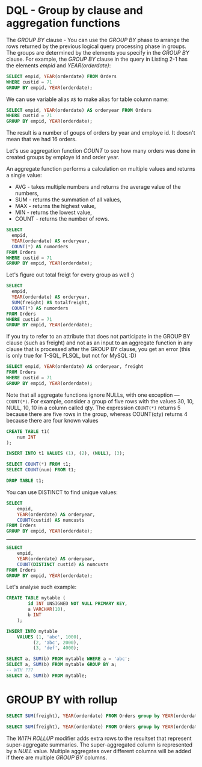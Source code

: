 # DQL - Group by clause and aggregation functions

The *GROUP BY* clause - You can use the *GROUP BY* phase to arrange the rows returned by the previous logical query processing phase in groups. The groups are determined by the elements you specify in the *GROUP BY* clause. For example, the *GROUP BY* clause in the query in Listing 2-1 has the elements *empid* and *YEAR(orderdate)*:

```sql
SELECT empid, YEAR(orderdate) FROM Orders
WHERE custid = 71
GROUP BY empid, YEAR(orderdate);
```

We can use variable alias `AS` to make alias for table column name:

```sql
SELECT empid, YEAR(orderdate) AS orderyear FROM Orders
WHERE custid = 71
GROUP BY empid, YEAR(orderdate);
```

The result is a number of goups of orders by year and employe id. It doesn't mean that we had 16 orders.

Let's use aggregation function *COUNT* to see how many orders was done in created groups by employe id and order year.

An aggregate function performs a calculation on multiple values and returns a single value:
* AVG - takes multiple numbers and returns the average value of the numbers,
* SUM - returns the summation of all values,
* MAX - returns the highest value,
* MIN - returns the lowest value,
* COUNT - returns the number of rows.

```sql
SELECT
  empid,
  YEAR(orderdate) AS orderyear,
  COUNT(*) AS numorders
FROM Orders
WHERE custid = 71
GROUP BY empid, YEAR(orderdate);
```

Let's figure out total freigt for every group as well :)

```sql
SELECT
  empid,
  YEAR(orderdate) AS orderyear,
  SUM(freight) AS totalfreight,
  COUNT(*) AS numorders
FROM Orders
WHERE custid = 71
GROUP BY empid, YEAR(orderdate);
```

If you try to refer to an attribute that does not participate in the GROUP BY clause (such as freight) and not as an input to an aggregate function in any clause that is processed after the GROUP BY clause, you get an error (this is only true for T-SQL, PLSQL, but not for MySQL :D)

```sql
SELECT empid, YEAR(orderdate) AS orderyear, freight
FROM Orders
WHERE custid = 71
GROUP BY empid, YEAR(orderdate);
```

Note that all aggregate functions ignore NULLs, with one exception — `COUNT(*)`. For example, consider a group of five rows with the values 30, 10, NULL, 10, 10 in a column called qty. The expression `COUNT(*)` returns 5 because there are five rows in the group, whereas COUNT(qty) returns 4 because there are four known values

```sql
CREATE TABLE t1(
    num INT
);

INSERT INTO t1 VALUES (1), (2), (NULL), (3);

SELECT COUNT(*) FROM t1;
SELECT COUNT(num) FROM t1;

DROP TABLE t1;
```

You can use DISTINCT to find unique values:

```sql
SELECT
    empid,
    YEAR(orderdate) AS orderyear,
    COUNT(custid) AS numcusts
FROM Orders
GROUP BY empid, YEAR(orderdate);
```

---

```sql
SELECT
    empid,
    YEAR(orderdate) AS orderyear,
    COUNT(DISTINCT custid) AS numcusts
FROM Orders
GROUP BY empid, YEAR(orderdate);
```

Let's analyse such example:

```sql
CREATE TABLE mytable (
        id INT UNSIGNED NOT NULL PRIMARY KEY,
        a VARCHAR(10),
        b INT
    );

INSERT INTO mytable
    VALUES (1, 'abc', 1000),
          (2, 'abc', 2000),
          (3, 'def', 4000);

SELECT a, SUM(b) FROM mytable WHERE a = 'abc';
SELECT a, SUM(b) FROM mytable GROUP BY a;
-- WTH ???
SELECT a, SUM(b) FROM mytable;
```

# GROUP BY with rollup

```sql
SELECT SUM(freight), YEAR(orderdate) FROM Orders group by YEAR(orderdate);

SELECT SUM(freight), YEAR(orderdate) FROM Orders group by YEAR(orderdate) WITH ROLLUP;
```

The *WITH ROLLUP* modifier adds extra rows to the resultset that represent super-aggregate summaries. The super-aggregated column is represented by a *NULL* value. Multiple aggregates over different columns will be added if there are multiple *GROUP BY* columns.
